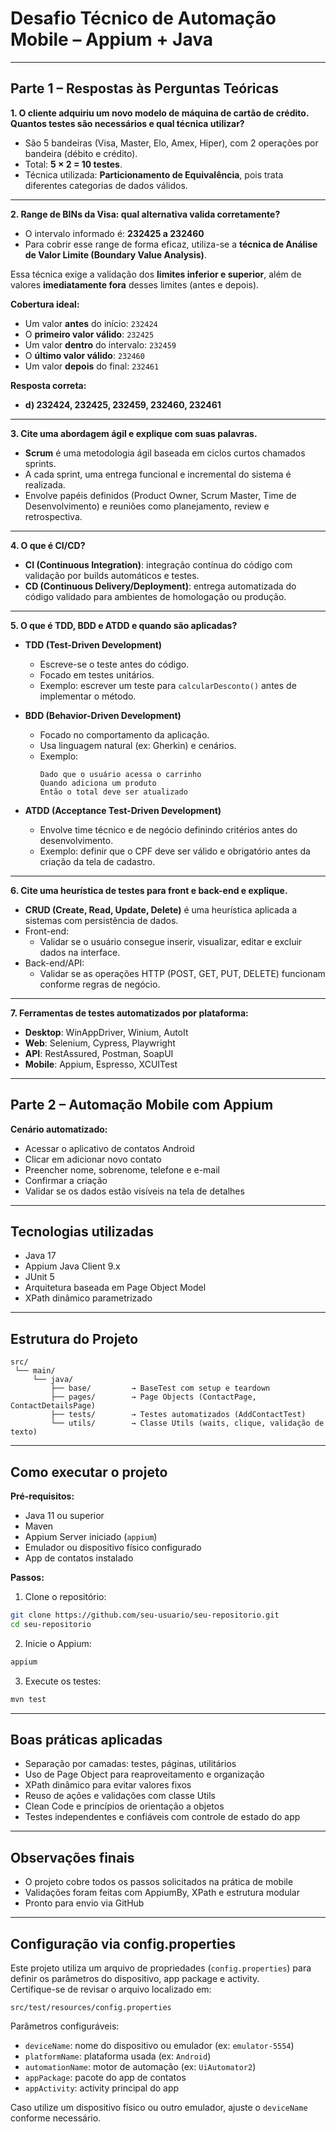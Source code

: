# Desafio Técnico de Automação Mobile – Appium + Java

---

## Parte 1 – Respostas às Perguntas Teóricas

**1. O cliente adquiriu um novo modelo de máquina de cartão de crédito. Quantos testes são necessários e qual técnica utilizar?**

- São 5 bandeiras (Visa, Master, Elo, Amex, Hiper), com 2 operações por bandeira (débito e crédito).
- Total: **5 × 2 = 10 testes**.
- Técnica utilizada: **Particionamento de Equivalência**, pois trata diferentes categorias de dados válidos.

---

**2. Range de BINs da Visa: qual alternativa valida corretamente?**

- O intervalo informado é: **232425 a 232460**
- Para cobrir esse range de forma eficaz, utiliza-se a **técnica de Análise de Valor Limite (Boundary Value Analysis)**.

Essa técnica exige a validação dos **limites inferior e superior**, além de valores **imediatamente fora** desses limites (antes e depois).

**Cobertura ideal:**
- Um valor **antes** do início: `232424`
- O **primeiro valor válido**: `232425`
- Um valor **dentro** do intervalo: `232459`
- O **último valor válido**: `232460`
- Um valor **depois** do final: `232461`

**Resposta correta:**
- **d) 232424, 232425, 232459, 232460, 232461**

---

**3. Cite uma abordagem ágil e explique com suas palavras.**

- **Scrum** é uma metodologia ágil baseada em ciclos curtos chamados sprints.
- A cada sprint, uma entrega funcional e incremental do sistema é realizada.
- Envolve papéis definidos (Product Owner, Scrum Master, Time de Desenvolvimento) e reuniões como planejamento, review e retrospectiva.

---

**4. O que é CI/CD?**

- **CI (Continuous Integration)**: integração contínua do código com validação por builds automáticos e testes.
- **CD (Continuous Delivery/Deployment)**: entrega automatizada do código validado para ambientes de homologação ou produção.

---

**5. O que é TDD, BDD e ATDD e quando são aplicadas?**

- **TDD (Test-Driven Development)**  
  - Escreve-se o teste antes do código.  
  - Focado em testes unitários.
  - Exemplo: escrever um teste para `calcularDesconto()` antes de implementar o método.

- **BDD (Behavior-Driven Development)**  
  - Focado no comportamento da aplicação.
  - Usa linguagem natural (ex: Gherkin) e cenários.
  - Exemplo:  
    ```
    Dado que o usuário acessa o carrinho  
    Quando adiciona um produto  
    Então o total deve ser atualizado
    ```

- **ATDD (Acceptance Test-Driven Development)**  
  - Envolve time técnico e de negócio definindo critérios antes do desenvolvimento.
  - Exemplo: definir que o CPF deve ser válido e obrigatório antes da criação da tela de cadastro.

---

**6. Cite uma heurística de testes para front e back-end e explique.**

- **CRUD (Create, Read, Update, Delete)** é uma heurística aplicada a sistemas com persistência de dados.
- Front-end:
  - Validar se o usuário consegue inserir, visualizar, editar e excluir dados na interface.
- Back-end/API:
  - Validar se as operações HTTP (POST, GET, PUT, DELETE) funcionam conforme regras de negócio.

---

**7. Ferramentas de testes automatizados por plataforma:**

- **Desktop**: WinAppDriver, Winium, AutoIt  
- **Web**: Selenium, Cypress, Playwright  
- **API**: RestAssured, Postman, SoapUI  
- **Mobile**: Appium, Espresso, XCUITest

---

## Parte 2 – Automação Mobile com Appium

**Cenário automatizado:**

- Acessar o aplicativo de contatos Android
- Clicar em adicionar novo contato
- Preencher nome, sobrenome, telefone e e-mail
- Confirmar a criação
- Validar se os dados estão visíveis na tela de detalhes

---

## Tecnologias utilizadas

- Java 17  
- Appium Java Client 9.x  
- JUnit 5  
- Arquitetura baseada em Page Object Model  
- XPath dinâmico parametrizado

---

## Estrutura do Projeto

```
src/
 └── main/
     └── java/
         ├── base/         → BaseTest com setup e teardown
         ├── pages/        → Page Objects (ContactPage, ContactDetailsPage)
         ├── tests/        → Testes automatizados (AddContactTest)
         └── utils/        → Classe Utils (waits, clique, validação de texto)
```

---

## Como executar o projeto

**Pré-requisitos:**
- Java 11 ou superior
- Maven
- Appium Server iniciado (`appium`)
- Emulador ou dispositivo físico configurado
- App de contatos instalado

**Passos:**

1. Clone o repositório:
```bash
git clone https://github.com/seu-usuario/seu-repositorio.git
cd seu-repositorio
```

2. Inicie o Appium:
```bash
appium
```

3. Execute os testes:
```bash
mvn test
```

---

## Boas práticas aplicadas

- Separação por camadas: testes, páginas, utilitários
- Uso de Page Object para reaproveitamento e organização
- XPath dinâmico para evitar valores fixos
- Reuso de ações e validações com classe Utils
- Clean Code e princípios de orientação a objetos
- Testes independentes e confiáveis com controle de estado do app

---

## Observações finais

- O projeto cobre todos os passos solicitados na prática de mobile
- Validações foram feitas com AppiumBy, XPath e estrutura modular
- Pronto para envio via GitHub
---

## Configuração via config.properties

Este projeto utiliza um arquivo de propriedades (`config.properties`) para definir os parâmetros do dispositivo, app package e activity.  
Certifique-se de revisar o arquivo localizado em:

```
src/test/resources/config.properties
```

Parâmetros configuráveis:
- `deviceName`: nome do dispositivo ou emulador (ex: `emulator-5554`)
- `platformName`: plataforma usada (ex: `Android`)
- `automationName`: motor de automação (ex: `UiAutomator2`)
- `appPackage`: pacote do app de contatos
- `appActivity`: activity principal do app

Caso utilize um dispositivo físico ou outro emulador, ajuste o `deviceName` conforme necessário.